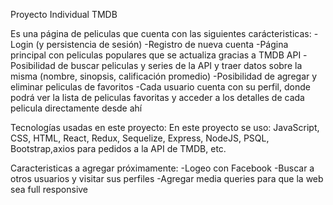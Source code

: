 Proyecto Individual TMDB

Es una página de peliculas que cuenta con las siguientes carácteristicas:
-Login (y persistencia de sesión)
-Registro de nueva cuenta
-Página principal con peliculas populares que se actualiza gracias a TMDB API
-Posibilidad de buscar peliculas y series de la API y traer datos sobre la misma (nombre, sinopsis, calificación promedio)
-Posibilidad de agregar y eliminar peliculas de favoritos
-Cada usuario cuenta con su perfil, donde podrá ver la lista de peliculas favoritas y acceder a los detalles de cada pelicula directamente desde ahí

Tecnologías usadas en este proyecto:
En este proyecto se uso: JavaScript, CSS, HTML, React, Redux, Sequelize, Express, NodeJS, PSQL, Bootstrap,axios para pedidos a la API de TMDB, etc.

Caracteristicas a agregar próximamente: 
-Logeo con Facebook
-Buscar a otros usuarios y visitar sus perfiles
-Agregar media queries para que la web sea full responsive

